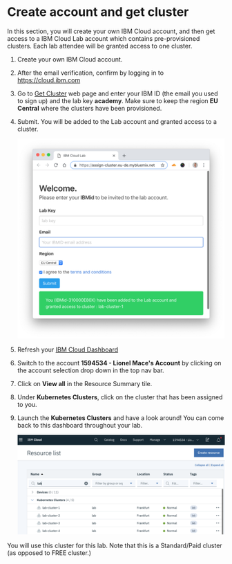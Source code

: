 # Create account and get cluster

In this section, you will create your own IBM Cloud account, and then get access to a IBM Cloud Lab account which contains pre-provisioned clusters. Each lab attendee will be granted access to one cluster.

1. Create your own IBM Cloud account.

1. After the email verification, confirm by logging in to https://cloud.ibm.com

1. Go to [Get Cluster](https://assign-cluster.eu-de.mybluemix.net) web page and enter your IBM ID (the email you used to sign up) and the lab key **academy**. Make sure to keep the region **EU Central** where the clusters have been provisioned.

1. Submit. You will be added to the Lab account and granted access to a cluster.

    ![](./images/get-cluster.png)

1. Refresh your [IBM Cloud Dashboard](http://cloud.ibm.com)

1. Switch to the account **1594534 - Lionel Mace's Account** by clicking on the account selection drop down in the top nav bar.

1. Click on **View all** in the Resource Summary tile.

1. Under **Kubernetes Clusters**, click on the cluster that has been assigned to you.

1. Launch the **Kubernetes Clusters** and have a look around! You can come back to this dashboard throughout your lab.

    ![](./images/resource-list.png)

You will use this cluster for this lab. Note that this is a Standard/Paid cluster (as opposed to FREE cluster.)